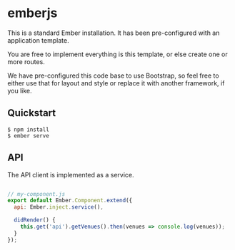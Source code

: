 # emberjs

This is a standard Ember installation.  It has been pre-configured with an
application template.

You are free to implement everything is this template, or else create one or
more routes.

We have pre-configured this code base to use Bootstrap, so feel free to either
use that for layout and style or replace it with another framework, if you like.

## Quickstart

```
$ npm install
$ ember serve
```

## API

The API client is implemented as a service.

```javascript

// my-component.js
export default Ember.Component.extend({
  api: Ember.inject.service(),

  didRender() {
    this.get('api').getVenues().then(venues => console.log(venues));
  }
});
```
